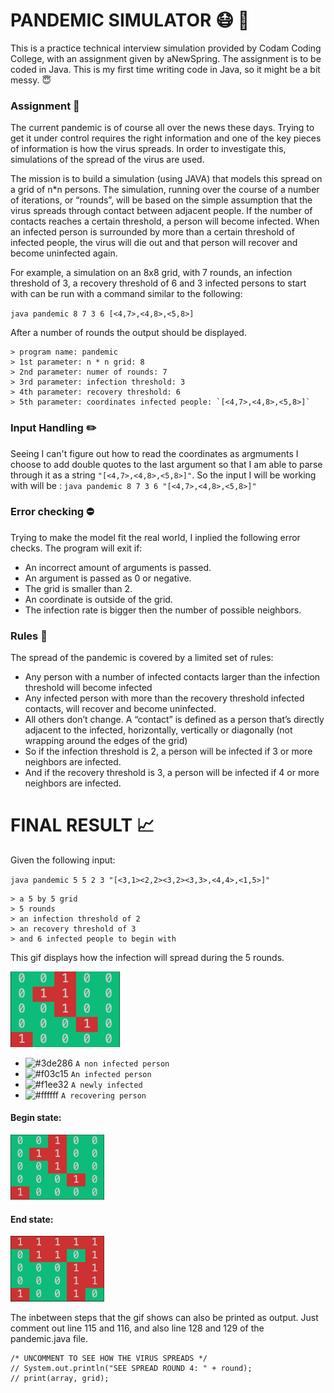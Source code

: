 # PANDEMIC SIMULATOR :mask: :microbe:
This is a practice technical interview simulation provided by Codam Coding College, with an assignment given by aNewSpring.
The assignment is to be coded in Java. This is my first time writing code in Java, so it might be a bit messy. :innocent:

### Assignment :memo:
The current pandemic is of course all over the news these days. Trying to get it under control requires the right information and one of the key pieces of information is how the virus spreads. In order to investigate this, simulations of the spread of the virus are used. 

The mission is to build a simulation (using JAVA) that models this spread on a grid of n*n persons. The simulation, running over the course of a number of iterations, or “rounds”, will be based on the simple assumption that the virus spreads through contact between adjacent people. If the number of contacts reaches a certain threshold, a person will become infected. When an infected person is surrounded by more than a certain threshold of infected people, the virus will die out and that person will recover and become uninfected again.


For example, a simulation on an 8x8 grid, with 7 rounds, an infection threshold of 3, a recovery threshold of 6 and 3 infected persons to start with can be run with a command similar to the following:

`java pandemic 8 7 3 6 [<4,7>,<4,8>,<5,8>]`

After a number of rounds the output should be displayed.

```
> program name: pandemic
> 1st parameter: n * n grid: 8
> 2nd parameter: numer of rounds: 7
> 3rd parameter: infection threshold: 3
> 4th parameter: recovery threshold: 6
> 5th parameter: coordinates infected people: `[<4,7>,<4,8>,<5,8>]`
```

### Input Handling :pencil2:
Seeing I can't figure out how to read the coordinates as argmuments I choose to add double quotes to the last argument so that I am able to parse through it as a string `"[<4,7>,<4,8>,<5,8>]"`.
So the input I will be working with will be : `java pandemic 8 7 3 6 "[<4,7>,<4,8>,<5,8>]"`

### Error checking :no_entry:
Trying to make the model fit the real world, I inplied the following error checks. The program will exit if:
- An incorrect amount of arguments is passed.
- An argument is passed as 0 or negative. 
- The grid is smaller than 2.
- An coordinate is outside of the grid.
- The infection rate is bigger then the number of possible neighbors.

### Rules :scroll:
The spread of the pandemic is covered by a limited set of rules:
- Any person with a number of infected contacts larger than the infection threshold will become infected
- Any infected person with more than the recovery threshold  infected contacts, will recover and become uninfected.
- All others don’t change.
A “contact” is defined as a person that’s directly adjacent to the infected, horizontally, vertically or diagonally (not wrapping around the edges of the grid)
- So if the infection threshold is 2, a person will be infected if 3 or more neighbors are infected.
- And if the recovery threshold is 3, a person will be infected if 4 or more neighbors are infected.

# FINAL RESULT :chart_with_upwards_trend:

Given the following input: 

`java pandemic 5 5 2 3 "[<3,1><2,2><3,2><3,3>,<4,4>,<1,5>]"`

```
> a 5 by 5 grid
> 5 rounds
> an infection threshold of 2
> an recovery threshold of 3
> and 6 infected people to begin with
```

This gif displays how the infection will spread during the 5 rounds.

<img src="images/pandemic.gif" width="175"/>

- ![#3de286](https://via.placeholder.com/15/3de286/000000?text=+) `A non infected person`
- ![#f03c15](https://via.placeholder.com/15/f03c15/000000?text=+) `An infected person`
- ![#f1ee32](https://via.placeholder.com/15/f1ee32/000000?text=+) `A newly infected`
- ![#ffffff](https://via.placeholder.com/15/ffffff/000000?text=+) `A recovering person`

#### Begin state:
<img src="images/begin.png" width="150"/>

#### End state:
<img src="images/end.png" width="150"/>

The inbetween steps that the gif shows can also be printed as output.
Just comment out line 115 and 116, and also line 128 and 129 of the pandemic.java file.
```{r, attr.source='.numberLines startFrom="114"'}
/* UNCOMMENT TO SEE HOW THE VIRUS SPREADS */
// System.out.println("SEE SPREAD ROUND 4: " + round);
// print(array, grid);
```


